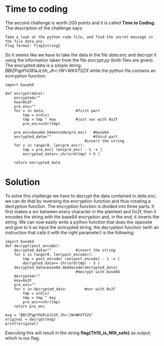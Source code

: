 # Time to coding

The second challenge is worth 200 points and it is called **Time to Coding**. The description of the challenge says:
```
Take a look at the python code file, and find the secret message in the file data.enc.
Flag format: flag{string}
```

So it seems like we have to take the data in the file *data.enc* and decrypt it using the information taken from the file *encrypt.py* (both files are given). The encrypted data is a simple string: *BBlZPqpYhG8\kJLhh\_Jh=:\}W<WKXTSZX* while the python file contains an ecnryption function:
```
import base64

def encrypt(data): 
    encrypted=""
    key=0x2F
    pre_enc=""
    for x in data:              #first part
        tmp = ord(x) 
        tmp = tmp ^ key         #just xor with 0x2f
        pre_enc+=chr(tmp)           

    pre_enc=base64.b64encode(pre_enc)   #base64
    encrypted_data=""                   #third part
                                    #invert the string
    for x in range(0, len(pre_enc)):    
        tmp = pre_enc[ len(pre_enc) - 1 -x ]    
        encrypted_data+= chr(ord(tmp) + 5 )
           
    return encrypted_data

```

# Solution
To solve this challenge we have to decrypt the data contained in *data.enc*; we can do that by reversing the encryption function and thus creating a decryption function.
The encryption function is divided into three parts. It first makes a xor between every character in the plaintext and 0x2f, then it encodes the string with the base64 encryption and, in the end, it inverts the string.
We can now easily write a python function that does the opposite and give to it as input the ecnrypted string; the decryption function (with an instruction that calls it with the right parameter) is the following:

```
import base64
def decrypt(post_encode):
    decrypted_data=""           #invert the string
    for x in range(0, len(post_encode)):
        tmp = post_encode[ len(post_encode) - 1 -x ]    
        decrypted_data+= chr(ord(tmp) - 5 )
    decrypted_data=base64.b64decode(decrypted_data)
                                #decrypt with base64
    decrypted=""
    key=0x2F
    pre_enc=""
    for x in decrypted_data:        #xor with 0x2f
        tmp = ord(x) 
        tmp = tmp ^ key
        pre_enc+=chr(tmp)
    return pre_enc

msg = "BBlZPqpYhG8\kJLhh_Jh=:}W<WKXTSZX"
original = decrypt(msg)
print(original)
```

Executing this will result in the string **flag{Th1S_is_N0t_safe}** as output, which is our flag.
